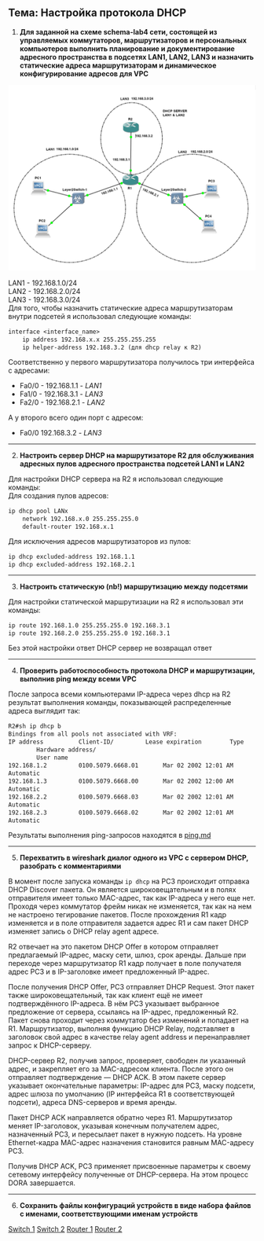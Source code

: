 ## Тема: Настройка протокола DHCP

1) **Для заданной на схеме schema-lab4 сети, состоящей из управляемых коммутаторов, маршрутизаторов и персональных компьютеров выполнить планирование и документирование адресного пространства в подсетях LAN1, LAN2, LAN3 и назначить статические адреса маршрутизаторам и динамическое конфигурирование адресов для VPC**

![Scheme](image.png)

LAN1 - 192.168.1.0/24\
LAN2 - 192.168.2.0/24\
LAN3 - 192.168.3.0/24\
Для того, чтобы назначить статические адреса маршрутизаторам внутри подсетей я использовал следующие команды:
```
interface <interface_name>
    ip address 192.168.x.x 255.255.255.255
    ip helper-address 192.168.3.2 (для dhcp relay к R2)
```

Соответственно у первого маршрутизатора получилось три интерфейса с адресами:
- Fa0/0 - 192.168.1.1 - *LAN1*
- Fa1/0 - 192.168.3.1 - *LAN3*
- Fa2/0 - 192.168.2.1 - *LAN2*

А у второго всего один порт с адресом:
- Fa0/0 192.168.3.2 - *LAN3*
---
2) **Настроить сервер DHCP на маршрутизаторе R2 для обслуживания адресных пулов адресного пространства подсетей LAN1 и LAN2**

Для настройки DHCP сервера на R2 я использовал следующие команды:\
Для создания пулов адресов:
```
ip dhcp pool LANx
    network 192.168.x.0 255.255.255.0
    default-router 192.168.x.1
```
Для исключения адресов маршрутизаторов из пулов:
```
ip dhcp excluded-address 192.168.1.1
ip dhcp excluded-address 192.168.2.1
```
---
3) **Настроить статическую (nb!) маршрутизацию между подсетями**

Для настройки статической маршрутизации на R2 я использовал эти команды:
```
ip route 192.168.1.0 255.255.255.0 192.168.3.1
ip route 192.168.2.0 255.255.255.0 192.168.3.1
```
Без этой настройки ответ DHCP сервер не возвращал ответ

---
4) **Проверить работоспособность протокола DHCP и маршрутизации, выполнив ping между всеми VPC**

После запроса всеми компьютерами IP-адреса через dhcp на R2 результат выполнения команды, показывающей распределенные адреса выглядит так:

    R2#sh ip dhcp b
    Bindings from all pools not associated with VRF:
    IP address          Client-ID/		   Lease expiration        Type
            Hardware address/
            User name
    192.168.1.2         0100.5079.6668.01       Mar 02 2002 12:01 AM    Automatic
    192.168.1.3         0100.5079.6668.00       Mar 02 2002 12:00 AM    Automatic
    192.168.2.2         0100.5079.6668.03       Mar 02 2002 12:01 AM    Automatic
    192.168.2.3         0100.5079.6668.02       Mar 02 2002 12:01 AM    Automatic

Результаты выполнения ping-запросов находятся в [ping.md](ping.md)

---
5) **Перехватить в wireshark диалог одного из VPC с сервером DHCP, разобрать с комментариями**

В момент после запуска команды `ip dhcp` на PC3 происходит отправка DHCP Discover пакета. Он является широковещательным и в полях отправителя имеет только MAC-адрес, так как IP-адреса у него еще нет. Проходя через коммутатор фрейм никак не изменяется, так как на нем не настроено тегирование пакетов. После прохождения R1 кадр изменяется и в поле отправителя задается адрес R1 и сам пакет DHCP изменяет запись о DHCP relay agent адресе.

R2 отвечает на это пакетом DHCP Offer в котором отправляет предлагаемый IP-адрес, маску сети, шлюз, срок аренды. Дальше при переходе через маршрутизатор R1 кадр получает в поле получателя адрес PC3 и в IP-заголовке имеет предложенный IP-адрес.

После получения DHCP Offer, PC3 отправляет DHCP Request. Этот пакет также широковещательный, так как клиент ещё не имеет подтверждённого IP-адреса. В нём PC3 указывает выбранное предложение от сервера, ссылаясь на IP-адрес, предложенный R2. Пакет снова проходит через коммутатор без изменений и попадает на R1. Маршрутизатор, выполняя функцию DHCP Relay, подставляет в заголовок свой адрес в качестве relay agent address и перенаправляет запрос к DHCP-серверу.

DHCP-сервер R2, получив запрос, проверяет, свободен ли указанный адрес, и закрепляет его за MAC-адресом клиента. После этого он отправляет подтверждение — DHCP ACK. В этом пакете сервер указывает окончательные параметры: IP-адрес для PC3, маску подсети, адрес шлюза по умолчанию (IP интерфейса R1 в соответствующей подсети), адреса DNS-серверов и время аренды.

Пакет DHCP ACK направляется обратно через R1. Маршрутизатор меняет IP-заголовок, указывая конечным получателем адрес, назначенный PC3, и пересылает пакет в нужную подсеть. На уровне Ethernet-кадра MAC-адрес назначения становится равным MAC-адресу PC3.

Получив DHCP ACK, PC3 применяет присвоенные параметры к своему сетевому интерфейсу полученные от DHCP-сервера. На этом процесс DORA завершается.

---
6) **Сохранить файлы конфигураций устройств в виде набора файлов с именами, соответствующими именам устройств**

[Switch 1](Layer2Switch-1.conf)
[Switch 2](Layer2Switch-2.conf)
[Router 1](Router-1.conf)
[Router 2](Router-2.conf)

